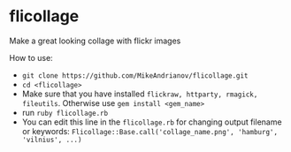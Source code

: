 # flicollage
Make a great looking collage with flickr images


How to use:
  - `git clone https://github.com/MikeAndrianov/flicollage.git`
  - `cd <flicollage>`
  - Make sure that you have installed `flickraw, httparty, rmagick, fileutils`. Otherwise use `gem install <gem_name>`
  - run `ruby flicollage.rb`
  - You can edit this line in the `flicollage.rb` for changing output filename or keywords: `Flicollage::Base.call('collage_name.png', 'hamburg', 'vilnius', ...)`
